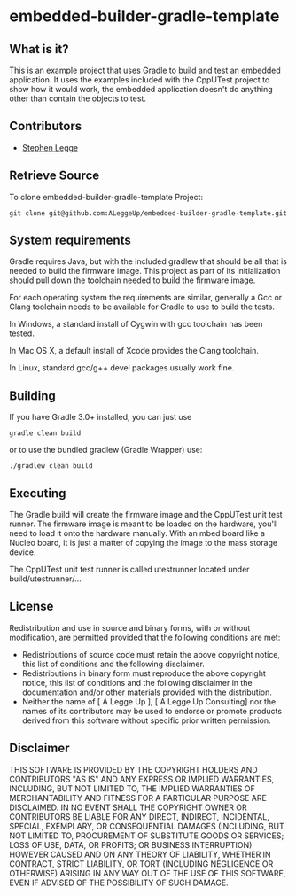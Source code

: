 embedded-builder-gradle-template
================================


What is it?
-----------

This is an example project that uses Gradle to build and test an embedded application.
It uses the examples included with the CppUTest project to show how it would work, the
embedded application doesn't do anything other than contain the objects to test.


Contributors
------------

* [Stephen Legge](https://github.com/slegge)


Retrieve Source
---------------

To clone embedded-builder-gradle-template Project:

    git clone git@github.com:ALeggeUp/embedded-builder-gradle-template.git


System requirements
-------------------

Gradle requires Java, but with the included gradlew that should be all that is needed
to build the firmware image.  This project as part of its initialization should pull
down the toolchain needed to build the firmware image.

For each operating system the requirements are similar, generally a Gcc or Clang
toolchain needs to be available for Gradle to use to build the tests.

In Windows, a standard install of Cygwin with gcc toolchain has been tested.

In Mac OS X, a default install of Xcode provides the Clang toolchain.

In Linux, standard gcc/g++ devel packages usually work fine.


Building
--------

If you have Gradle 3.0+ installed, you can just use

`gradle clean build`

or to use the bundled gradlew (Gradle Wrapper) use:

`./gradlew clean build`


Executing
---------

The Gradle build will create the firmware image and the CppUTest unit test runner.
The firmware image is meant to be loaded on the hardware, you'll need to load it
onto the hardware manually.  With an mbed board like a Nucleo board, it is just a
matter of copying the image to the mass storage device.

The CppUTest unit test runner is called utestrunner located under build/utestrunner/...


License
-------

Redistribution and use in source and binary forms, with or without
modification, are permitted provided that the following conditions are met:

 * Redistributions of source code must retain the above copyright
   notice, this list of conditions and the following disclaimer.
 * Redistributions in binary form must reproduce the above copyright
   notice, this list of conditions and the following disclaimer in the
   documentation and/or other materials provided with the distribution.
 * Neither the name of [ A Legge Up ], [ A Legge Up Consulting] nor the
   names of its contributors may be used to endorse or promote products
   derived from this software without specific prior written permission.


Disclaimer
----------

THIS SOFTWARE IS PROVIDED BY THE COPYRIGHT HOLDERS AND CONTRIBUTORS "AS IS"
AND ANY EXPRESS OR IMPLIED WARRANTIES, INCLUDING, BUT NOT LIMITED TO, THE
IMPLIED WARRANTIES OF MERCHANTABILITY AND FITNESS FOR A PARTICULAR PURPOSE
ARE DISCLAIMED. IN NO EVENT SHALL THE COPYRIGHT OWNER OR CONTRIBUTORS BE
LIABLE FOR ANY DIRECT, INDIRECT, INCIDENTAL, SPECIAL, EXEMPLARY, OR
CONSEQUENTIAL DAMAGES (INCLUDING, BUT NOT LIMITED TO, PROCUREMENT OF
SUBSTITUTE GOODS OR SERVICES; LOSS OF USE, DATA, OR PROFITS; OR BUSINESS
INTERRUPTION) HOWEVER CAUSED AND ON ANY THEORY OF LIABILITY, WHETHER IN
CONTRACT, STRICT LIABILITY, OR TORT (INCLUDING NEGLIGENCE OR OTHERWISE)
ARISING IN ANY WAY OUT OF THE USE OF THIS SOFTWARE, EVEN IF ADVISED OF THE
POSSIBILITY OF SUCH DAMAGE.

